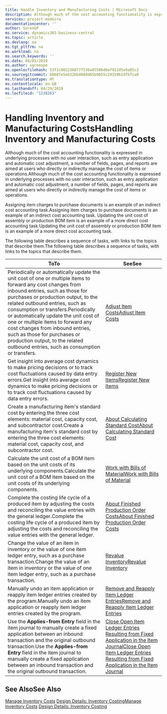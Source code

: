 ```yaml
---
title: Handle Inventory and Manufacturing Costs | Microsoft Docs
description: Although much of the cost accounting functionality is expressed in underlying processes with no user interaction, such as entry application and automatic cost adjustment, a number of fields, pages, and reports are aimed at users who directly or indirectly manage the cost of items or operations.
services: project-madeira
documentationcenter: ''
author: SorenGP
ms.service: dynamics365-business-central
ms.topic: article
ms.devlang: na
ms.tgt_pltfrm: na
ms.workload: na
ms.search.keywords: ''
ms.date: 04/01/2019
ms.author: sgroespe
ms.openlocfilehash: 53f1c002236877f536a85586d0af912d5e9a85c2
ms.sourcegitcommit: 60b87e5eb32bb408dd65b9855c29159b1dfbfca8
ms.translationtype: HT
ms.contentlocale: en-GB
ms.lasthandoff: 04/29/2019
ms.locfileid: "1238263"
---
```

# <a name="handling-inventory-and-manufacturing-costs"></a><span data-ttu-id="b695d-103">Handling Inventory and Manufacturing Costs</span><span class="sxs-lookup"><span data-stu-id="b695d-103">Handling Inventory and Manufacturing Costs</span></span>
<span data-ttu-id="b695d-104">Although much of the cost accounting functionality is expressed in underlying processes with no user interaction, such as entry application and automatic cost adjustment, a number of fields, pages, and reports are aimed at users who directly or indirectly manage the cost of items or operations.</span><span class="sxs-lookup"><span data-stu-id="b695d-104">Although much of the cost accounting functionality is expressed in underlying processes with no user interaction, such as entry application and automatic cost adjustment, a number of fields, pages, and reports are aimed at users who directly or indirectly manage the cost of items or operations.</span></span>  

 <span data-ttu-id="b695d-105">Assigning item charges to purchase documents is an example of an indirect cost accounting task.</span><span class="sxs-lookup"><span data-stu-id="b695d-105">Assigning item charges to purchase documents is an example of an indirect cost accounting task.</span></span> <span data-ttu-id="b695d-106">Updating the unit cost of assembly or production BOM item is an example of a more direct cost accounting task.</span><span class="sxs-lookup"><span data-stu-id="b695d-106">Updating the unit cost of assembly or production BOM item is an example of a more direct cost accounting task.</span></span>  

 <span data-ttu-id="b695d-107">The following table describes a sequence of tasks, with links to the topics that describe them.</span><span class="sxs-lookup"><span data-stu-id="b695d-107">The following table describes a sequence of tasks, with links to the topics that describe them.</span></span>   

|<span data-ttu-id="b695d-108">**To**</span><span class="sxs-lookup"><span data-stu-id="b695d-108">**To**</span></span>|<span data-ttu-id="b695d-109">**See**</span><span class="sxs-lookup"><span data-stu-id="b695d-109">**See**</span></span>|  
|------------|-------------|  
|<span data-ttu-id="b695d-110">Periodically or automatically update the unit cost of one or multiple items to forward any cost changes from inbound entries, such as those for purchases or production output, to the related outbound entries, such as consumption or transfers.</span><span class="sxs-lookup"><span data-stu-id="b695d-110">Periodically or automatically update the unit cost of one or multiple items to forward any cost changes from inbound entries, such as those for purchases or production output, to the related outbound entries, such as consumption or transfers.</span></span>|[<span data-ttu-id="b695d-111">Adjust Item Costs</span><span class="sxs-lookup"><span data-stu-id="b695d-111">Adjust Item Costs</span></span>](inventory-how-adjust-item-costs.md)|  
|<span data-ttu-id="b695d-112">Get insight into average cost dynamics to make pricing decisions or to track cost fluctuations caused by data entry errors.</span><span class="sxs-lookup"><span data-stu-id="b695d-112">Get insight into average cost dynamics to make pricing decisions or to track cost fluctuations caused by data entry errors.</span></span>|[<span data-ttu-id="b695d-113">Register New Items</span><span class="sxs-lookup"><span data-stu-id="b695d-113">Register New Items</span></span>](inventory-how-register-new-items.md)|  
|<span data-ttu-id="b695d-114">Create a manufacturing item's standard cost by entering the three cost elements: material cost, capacity cost, and subcontractor cost.</span><span class="sxs-lookup"><span data-stu-id="b695d-114">Create a manufacturing item's standard cost by entering the three cost elements: material cost, capacity cost, and subcontractor cost.</span></span>|[<span data-ttu-id="b695d-115">About Calculating Standard Cost</span><span class="sxs-lookup"><span data-stu-id="b695d-115">About Calculating Standard Cost</span></span>](finance-about-calculating-standard-cost.md)|  
|<span data-ttu-id="b695d-116">Calculate the unit cost of a BOM item based on the unit costs of its underlying components.</span><span class="sxs-lookup"><span data-stu-id="b695d-116">Calculate the unit cost of a BOM item based on the unit costs of its underlying components.</span></span>|[<span data-ttu-id="b695d-117">Work with Bills of Material</span><span class="sxs-lookup"><span data-stu-id="b695d-117">Work with Bills of Material</span></span>](inventory-how-work-BOMs.md)|  
|<span data-ttu-id="b695d-118">Complete the costing life cycle of a produced item by adjusting the costs and reconciling the value entries with the general ledger.</span><span class="sxs-lookup"><span data-stu-id="b695d-118">Complete the costing life cycle of a produced item by adjusting the costs and reconciling the value entries with the general ledger.</span></span>|[<span data-ttu-id="b695d-119">About Finished Production Order Costs</span><span class="sxs-lookup"><span data-stu-id="b695d-119">About Finished Production Order Costs</span></span>](finance-about-finished-production-order-costs.md)|  
|<span data-ttu-id="b695d-120">Change the value of an item in inventory or the value of one item ledger entry, such as a purchase transaction.</span><span class="sxs-lookup"><span data-stu-id="b695d-120">Change the value of an item in inventory or the value of one item ledger entry, such as a purchase transaction.</span></span>|[<span data-ttu-id="b695d-121">Revalue Inventory</span><span class="sxs-lookup"><span data-stu-id="b695d-121">Revalue Inventory</span></span>](inventory-how-revalue-inventory.md)|
|<span data-ttu-id="b695d-122">Manually undo an item application or reapply item ledger entries created by the program.</span><span class="sxs-lookup"><span data-stu-id="b695d-122">Manually undo an item application or reapply item ledger entries created by the program.</span></span>|[<span data-ttu-id="b695d-123">Remove and Reapply Item Ledger Entries</span><span class="sxs-lookup"><span data-stu-id="b695d-123">Remove and Reapply Item Ledger Entries</span></span>](finance-how-to-remove-and-reapply-item-entries.md)|  
|<span data-ttu-id="b695d-124">Use the **Applies-from Entry** field in the item journal to manually create a fixed application between an inbound transaction and the original outbound transaction.</span><span class="sxs-lookup"><span data-stu-id="b695d-124">Use the **Applies-from Entry** field in the item journal to manually create a fixed application between an inbound transaction and the original outbound transaction.</span></span>|[<span data-ttu-id="b695d-125">Close Open Item Ledger Entries Resulting from Fixed Application in the Item Journal</span><span class="sxs-lookup"><span data-stu-id="b695d-125">Close Open Item Ledger Entries Resulting from Fixed Application in the Item Journal</span></span>](finance-how-to-close-open-item-ledger-entries-resulting-from-fixed-application-in-the-item-journal.md)|  

## <a name="see-also"></a><span data-ttu-id="b695d-126">See Also</span><span class="sxs-lookup"><span data-stu-id="b695d-126">See Also</span></span>  
<span data-ttu-id="b695d-127">[Manage Inventory Costs](finance-manage-inventory-costs.md)
[Design Details: Inventory Costing](design-details-inventory-costing.md)</span><span class="sxs-lookup"><span data-stu-id="b695d-127">[Manage Inventory Costs](finance-manage-inventory-costs.md)
[Design Details: Inventory Costing](design-details-inventory-costing.md)</span></span>
